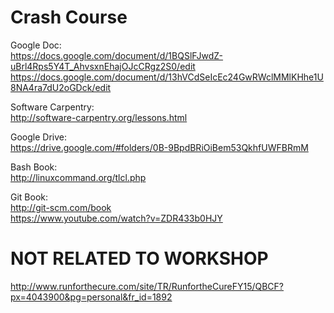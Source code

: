 Crash Course
============

Google Doc:  
https://docs.google.com/document/d/1BQSlFJwdZ-uBrl4Rps5Y4T_AhvsxnEhajOJcCRgz2S0/edit  
https://docs.google.com/document/d/13hVCdSeIcEc24GwRWclMMlKHhe1U8NA4ra7dU2oGDck/edit

Software Carpentry:   
http://software-carpentry.org/lessons.html  

Google Drive:  
https://drive.google.com/#folders/0B-9BpdBRiOiBem53QkhfUWFBRmM  

Bash Book:  
http://linuxcommand.org/tlcl.php  

Git Book:  
http://git-scm.com/book  
https://www.youtube.com/watch?v=ZDR433b0HJY  

NOT RELATED TO WORKSHOP
=======================
http://www.runforthecure.com/site/TR/RunfortheCureFY15/QBCF?px=4043900&pg=personal&fr_id=1892
